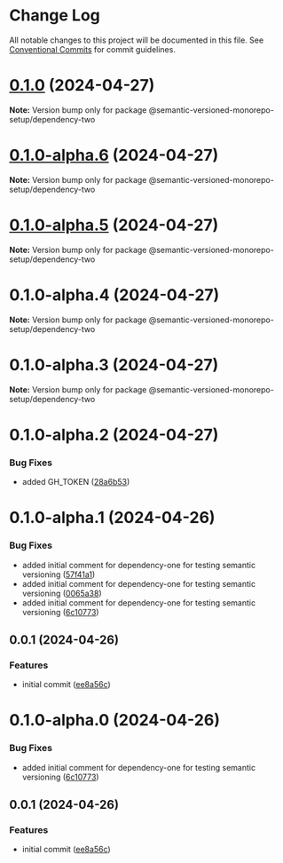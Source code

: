 # Change Log

All notable changes to this project will be documented in this file.
See [Conventional Commits](https://conventionalcommits.org) for commit guidelines.

# [0.1.0](https://github.com/gbublys/semantic-versioned-monorepo-setup/compare/@semantic-versioned-monorepo-setup/dependency-two@0.1.0-alpha.6...@semantic-versioned-monorepo-setup/dependency-two@0.1.0) (2024-04-27)

**Note:** Version bump only for package @semantic-versioned-monorepo-setup/dependency-two





# [0.1.0-alpha.6](https://github.com/gbublys/semantic-versioned-monorepo-setup/compare/@semantic-versioned-monorepo-setup/dependency-two@0.1.0-alpha.5...@semantic-versioned-monorepo-setup/dependency-two@0.1.0-alpha.6) (2024-04-27)

**Note:** Version bump only for package @semantic-versioned-monorepo-setup/dependency-two





# [0.1.0-alpha.5](https://github.com/gbublys/semantic-versioned-monorepo-setup/compare/@semantic-versioned-monorepo-setup/dependency-two@0.1.0-alpha.4...@semantic-versioned-monorepo-setup/dependency-two@0.1.0-alpha.5) (2024-04-27)

**Note:** Version bump only for package @semantic-versioned-monorepo-setup/dependency-two





# 0.1.0-alpha.4 (2024-04-27)

**Note:** Version bump only for package @semantic-versioned-monorepo-setup/dependency-two





# 0.1.0-alpha.3 (2024-04-27)

**Note:** Version bump only for package @semantic-versioned-monorepo-setup/dependency-two





# 0.1.0-alpha.2 (2024-04-27)


### Bug Fixes

* added GH_TOKEN ([28a6b53](https://github.com/gbublys/semantic-versioned-monorepo-setup/commit/28a6b53bd3289b9772a65c8293d145376d5ca6ad))





# 0.1.0-alpha.1 (2024-04-26)


### Bug Fixes

* added initial comment for dependency-one for testing semantic versioning ([57f41a1](https://github.com/gbublys/semantic-versioned-monorepo-setup/commit/57f41a1e233e8d3095fad7fc4de9526ffdba2d61))
* added initial comment for dependency-one for testing semantic versioning ([0065a38](https://github.com/gbublys/semantic-versioned-monorepo-setup/commit/0065a389a81d959ebe73e9a12e90f19701ad6133))
* added initial comment for dependency-one for testing semantic versioning ([6c10773](https://github.com/gbublys/semantic-versioned-monorepo-setup/commit/6c107738e21051522eedb47a36f7b8b1cf7d357e))



## 0.0.1 (2024-04-26)


### Features

* initial commit ([ee8a56c](https://github.com/gbublys/semantic-versioned-monorepo-setup/commit/ee8a56cff7e243bbb0fa4e7cf0dcd6cd2dc9fe2e))





# 0.1.0-alpha.0 (2024-04-26)


### Bug Fixes

* added initial comment for dependency-one for testing semantic versioning ([6c10773](https://github.com/gbublys/semantic-versioned-monorepo-setup/commit/6c107738e21051522eedb47a36f7b8b1cf7d357e))



## 0.0.1 (2024-04-26)


### Features

* initial commit ([ee8a56c](https://github.com/gbublys/semantic-versioned-monorepo-setup/commit/ee8a56cff7e243bbb0fa4e7cf0dcd6cd2dc9fe2e))
